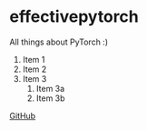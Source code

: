 # effectivepytorch
All things about PyTorch :)
1. Item 1
1. Item 2
1. Item 3
   1. Item 3a
   1. Item 3b

[GitHub](http://github.com)
